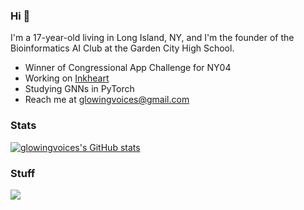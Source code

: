 ### Hi 👋

I'm a 17-year-old living in Long Island, NY, and I'm the founder of the Bioinformatics AI Club at the Garden City High School.
- Winner of Congressional App Challenge for NY04
- Working on [Inkheart](https://github.com/GlowingVoices/inkheart)
- Studying GNNs in PyTorch
- Reach me at glowingvoices@gmail.com


### Stats
[![glowingvoices's GitHub stats](https://github-readme-stats-one-bice.vercel.app/api/top-langs/?username=orangememoryyarn&langs_count=10&layout=compact&role=OWNER,ORGANIZATION_MEMBER&exclude_repo=pros-examples,vexmusic)](https://github.com/anuraghazra/github-readme-stats)

### Stuff 
<p align="left">
  <a href="https://skillicons.dev">
    <img src="https://skillicons.dev/icons?i=bash,cpp,css,git,github,html,js,py,pytorch,rust,tauri,torch&theme=dark" />
  </a>
</p>
